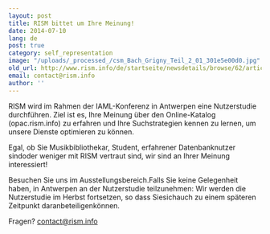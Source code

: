 ```yaml
---
layout: post
title: RISM bittet um Ihre Meinung!
date: 2014-07-10
lang: de
post: true
category: self_representation
image: "/uploads/_processed_/csm_Bach_Grigny_Teil_2_01_301e5e00d0.jpg"
old_url: http://www.rism.info/de/startseite/newsdetails/browse/62/article/64/rism-would-like-to-hear-your-opinion.html
email: contact@rism.info
author: ''
---
```



RISM wird im Rahmen der IAML-Konferenz in Antwerpen eine Nutzerstudie durchführen. Ziel ist es, Ihre Meinung über den Online-Katalog (opac.rism.info) zu erfahren und Ihre Suchstrategien kennen zu lernen, um unsere Dienste optimieren zu können.

Egal, ob Sie Musikbibliothekar, Student, erfahrener Datenbanknutzer sindoder weniger mit RISM vertraut sind, wir sind an Ihrer Meinung interessiert!

Besuchen Sie uns im Ausstellungsbereich.Falls Sie keine Gelegenheit haben, in Antwerpen an der Nutzerstudie teilzunehmen: Wir werden die Nutzerstudie im Herbst fortsetzen, so dass Siesichauch zu einem späteren Zeitpunkt daranbeteiligenkönnen.

Fragen? [contact@rism.info](mailto:contact@rism.info "Opens window for sending email")